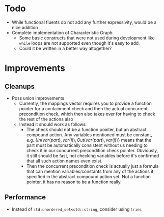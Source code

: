 # Todo
- While functional fluents do not add any further expressivity, would be a nice addition
- Complete implementation of Characteristic Graph
	- Some basic constructs that were not used during development like `while` loops are not supported even though it's easy to add.
	- Could it be written in a better way altogether?

# Improvements

## Cleanups
- Poss union improvements
	- Currently, the mappings vector requires you to provide a function pointer for a containment check and then the actual concurrent precondition check, which then also takes over for having to check the rest of the actions also
	- Instead it should work as follows:
		- The check should not be a function pointer, but an abstract compound action. Any variables mentioned must be constant, e.g. $\{ In(var(part), var(i)), Out(var(part), var(j)) \}$ means that the part must be automatically consistent without us needing to check it in our concurrent precondition check pointer. Obviously, it still should be fast, not checking variables before it's confirmed that all such action names even exist.
		- Then the concurrent precondition check is actually just a formula that can mention variables/constants from any of the actions it specified in the abstract compound action set. Not a function pointer, it has no reason to be a function really.

## Performance
- Instead of `std:unordered_set<std::string`, consider using `tries`
